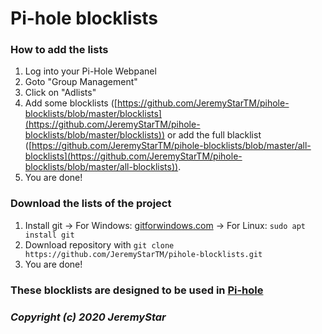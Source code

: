 # **Pi-hole blocklists**

### **How to add the lists**
1. Log into your Pi-Hole Webpanel
2. Goto "Group Management"
3. Click on "Adlists"
4. Add some blocklists ([https://github.com/JeremyStarTM/pihole-blocklists/blob/master/blocklists](https://github.com/JeremyStarTM/pihole-blocklists/blob/master/blocklists)) or add the full blacklist ([https://github.com/JeremyStarTM/pihole-blocklists/blob/master/all-blocklists](https://github.com/JeremyStarTM/pihole-blocklists/blob/master/all-blocklists)).
5. You are done!

### **Download the lists of the project**
1. Install git
-> For Windows:  [gitforwindows.com](https://gitforwindows.org)
-> For Linux:    `sudo apt install git`
2. Download repository with `git clone https://github.com/JeremyStarTM/pihole-blocklists.git`
3. You are done!






### These blocklists are designed to be used in [**Pi-hole**](https://pi-hole.net)
### *Copyright (c) 2020 JeremyStar*
